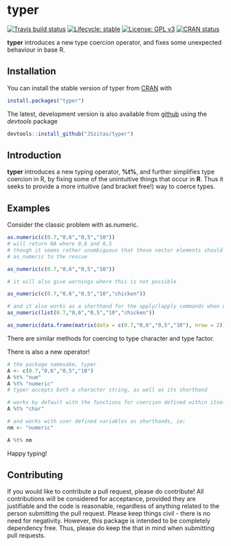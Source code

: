 
<!-- README.md is generated from README.Rmd. Please edit that file -->

# typer

<!-- badges: start -->

[![Travis build
status](https://travis-ci.org/JSzitas/typer.svg?branch=master)](https://travis-ci.org/JSzitas/typer)
[![Lifecycle:
stable](https://img.shields.io/badge/lifecycle-stable-green.svg)](https://www.tidyverse.org/lifecycle/#stable)
[![License: GPL
v3](https://img.shields.io/badge/License-GPLv3-blue.svg)](https://www.gnu.org/licenses/gpl-3.0)
[![CRAN
status](https://www.r-pkg.org/badges/version/typer)](https://CRAN.R-project.org/package=typer)

<!-- badges: end -->

**typer** introduces a new type coercion operator, and fixes some
unexpected behaviour in base R.

## Installation

You can install the stable version of typer from
[CRAN](https://CRAN.R-project.org) with

``` r
install.packages("typer")
```

The latest, development version is also available from
[github](https://github.com/JSzitas/typer) using the *devtools* package

``` r
devtools::install_github("JSzitas/typer")
```

## Introduction

**typer** introduces a new typing operator, **%t%**, and further
simplifies type coercion in R, by fixing some of the unintuitive things
that occur in **R**. Thus it seeks to provide a more intuitive (and
bracket free\!) way to coerce types.

## Examples

Consider the classic problem with as.numeric.

``` r
as.numeric(c(0.7,"0,6","0,5","10"))
# will return NA where 0,6 and 0,5
# though it seems rather unambiguous that those vector elements should be coerced to type numeric
# as_numeric to the rescue

as_numeric(c(0.7,"0,6","0,5","10"))

# it will also give warnings where this is not possible

as_numeric(c(0.7,"0,6","0,5","10","chicken"))

# and it also works as a shorthand for the apply/lapply commands when used with matrices / data.frames / data.tables / lists
as_numeric(list(0.7,"0,6","0,5","10","chicken"))

as_numeric(data.frame(matrix(data = c(0.7,"0,6","0,5","10"), nrow = 2)))
```

There are similar methods for coercing to type character and type
factor.

There is also a new operator\!

``` r
# the package namesake, typer
A <- c(0.7,"0,6","0,5","10")
A %t% "num"
A %t% "numeric"
# typer accepts both a character string, as well as its shorthand

# works by default with the functions for coercion defined within itself (where possible)
A %t% "char"

# and works with user defined variables as shorthands, ie: 
nm <- "numeric"

A %t% nm
```

Happy typing\!

## Contributing

If you would like to contribute a pull request, please do contribute\!
All contributions will be considered for acceptance, provided they are
justifiable and the code is reasonable, regardless of anything related
to the person submitting the pull request. Please keep things civil -
there is no need for negativity. However, this package is intended to be
completely dependency free. Thus, please do keep the that in mind when
submitting pull requests.
